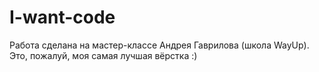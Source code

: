 # I-want-code
Работа сделана на мастер-классе Андрея Гаврилова (школа WayUp). Это, пожалуй, моя самая лучшая вёрстка :)